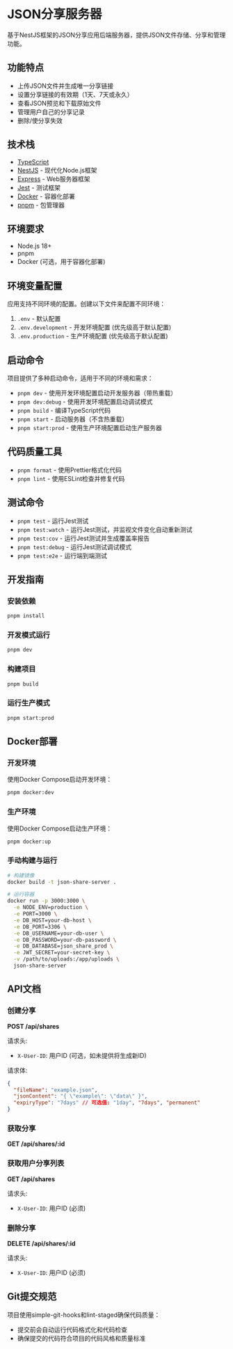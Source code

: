 # JSON分享服务器

基于NestJS框架的JSON分享应用后端服务器，提供JSON文件存储、分享和管理功能。

## 功能特点

- 上传JSON文件并生成唯一分享链接
- 设置分享链接的有效期（1天、7天或永久）
- 查看JSON预览和下载原始文件
- 管理用户自己的分享记录
- 删除/使分享失效

## 技术栈

- [TypeScript](https://www.typescriptlang.org/)
- [NestJS](https://nestjs.com/) - 现代化Node.js框架
- [Express](https://expressjs.com/) - Web服务器框架
- [Jest](https://jestjs.io/) - 测试框架
- [Docker](https://www.docker.com/) - 容器化部署
- [pnpm](https://pnpm.io/) - 包管理器

## 环境要求

- Node.js 18+
- pnpm
- Docker (可选，用于容器化部署)

## 环境变量配置

应用支持不同环境的配置。创建以下文件来配置不同环境：

1. `.env` - 默认配置
2. `.env.development` - 开发环境配置 (优先级高于默认配置)
3. `.env.production` - 生产环境配置 (优先级高于默认配置)

## 启动命令

项目提供了多种启动命令，适用于不同的环境和需求：

- `pnpm dev` - 使用开发环境配置启动开发服务器（带热重载）
- `pnpm dev:debug` - 使用开发环境配置启动调试模式
- `pnpm build` - 编译TypeScript代码
- `pnpm start` - 启动服务器（不含热重载）
- `pnpm start:prod` - 使用生产环境配置启动生产服务器

## 代码质量工具

- `pnpm format` - 使用Prettier格式化代码
- `pnpm lint` - 使用ESLint检查并修复代码

## 测试命令

- `pnpm test` - 运行Jest测试
- `pnpm test:watch` - 运行Jest测试，并监视文件变化自动重新测试
- `pnpm test:cov` - 运行Jest测试并生成覆盖率报告
- `pnpm test:debug` - 运行Jest测试调试模式
- `pnpm test:e2e` - 运行端到端测试

## 开发指南

### 安装依赖

```bash
pnpm install
```

### 开发模式运行

```bash
pnpm dev
```

### 构建项目

```bash
pnpm build
```

### 运行生产模式

```bash
pnpm start:prod
```

## Docker部署

### 开发环境

使用Docker Compose启动开发环境：

```bash
pnpm docker:dev
```

### 生产环境

使用Docker Compose启动生产环境：

```bash
pnpm docker:up
```

### 手动构建与运行

```bash
# 构建镜像
docker build -t json-share-server .

# 运行容器
docker run -p 3000:3000 \
  -e NODE_ENV=production \
  -e PORT=3000 \
  -e DB_HOST=your-db-host \
  -e DB_PORT=3306 \
  -e DB_USERNAME=your-db-user \
  -e DB_PASSWORD=your-db-password \
  -e DB_DATABASE=json_share_prod \
  -e JWT_SECRET=your-secret-key \
  -v /path/to/uploads:/app/uploads \
  json-share-server
```

## API文档

### 创建分享

**POST /api/shares**

请求头:

- `X-User-ID`: 用户ID (可选，如未提供将生成新ID)

请求体:

```json
{
  "fileName": "example.json",
  "jsonContent": "{ \"example\": \"data\" }",
  "expiryType": "7days" // 可选值: "1day", "7days", "permanent"
}
```

### 获取分享

**GET /api/shares/:id**

### 获取用户分享列表

**GET /api/shares**

请求头:

- `X-User-ID`: 用户ID (必须)

### 删除分享

**DELETE /api/shares/:id**

请求头:

- `X-User-ID`: 用户ID (必须)

## Git提交规范

项目使用simple-git-hooks和lint-staged确保代码质量：

- 提交前会自动运行代码格式化和代码检查
- 确保提交的代码符合项目的代码风格和质量标准
